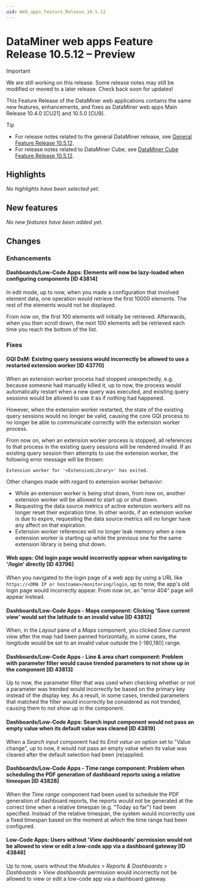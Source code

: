 ```yaml
---
uid: Web_apps_Feature_Release_10.5.12
---
```


# DataMiner web apps Feature Release 10.5.12 – Preview

> [!IMPORTANT]
> We are still working on this release. Some release notes may still be modified or moved to a later release. Check back soon for updates!

This Feature Release of the DataMiner web applications contains the same new features, enhancements, and fixes as DataMiner web apps Main Release 10.4.0 [CU21] and 10.5.0 [CU9].

> [!TIP]
>
> - For release notes related to the general DataMiner release, see [General Feature Release 10.5.12](xref:General_Feature_Release_10.5.12).
> - For release notes related to DataMiner Cube, see [DataMiner Cube Feature Release 10.5.12](xref:Cube_Feature_Release_10.5.12).

## Highlights

*No highlights have been selected yet.*

## New features

*No new features have been added yet.*

## Changes

### Enhancements

#### Dashboards/Low-Code Apps: Elements will now be lazy-loaded when configuring components [ID 43814]

<!-- MR 10.4.0 [CU21] / 10.5.0 [CU9] - FR 10.5.12 -->

In edit mode, up to now, when you made a configuration that involved element data, one operation would retrieve the first 10000 elements. The rest of the elements would not be displayed.

From now on, the first 100 elements will initially be retrieved. Afterwards, when you then scroll down, the next 100 elements will be retrieved each time you reach the bottom of the list.

### Fixes

#### GQI DxM: Existing query sessions would incorrectly be allowed to use a restarted extension worker [ID 43770]

<!-- MR 10.5.0 [CU9] - FR 10.5.12 -->

When an extension worker process had stopped unexpectedly, e.g. because someone had manually killed it, up to now, the process would automatically restart when a new query was executed, and existing query sessions would be allowed to use it as if nothing had happened.

However, when the extension worker restarted, the state of the existing query sessions would no longer be valid, causing the core GQI process to no longer be able to communicate correctly with the extension worker process.

From now on, when an extension worker process is stopped, all references to that process in the existing query sessions will be rendered invalid. If an existing query session then attempts to use the extension worker, the following error message will be thrown:

`Extension worker for '<ExtensionLibrary>' has exited.`

Other changes made with regard to extension worker behavior:

- While an extension worker is being shut down, from now on, another extension worker will be allowed to start up or shut down.
- Requesting the data source metrics of active extension workers will no longer reset their expiration time. In other words, if an extension worker is due to expire, requesting the data source metrics will no longer have any affect on that expiration.
- Extension worker references will no longer leak memory when a new extension worker is starting up while the previous one for the same extension library is being shut down.

#### Web apps: Old login page would incorrectly appear when navigating to '/login' directly [ID 43796]

<!-- MR 10.4.0 [CU21] / 10.5.0 [CU9] - FR 10.5.12 -->

When you navigated to the login page of a web app by using a URL like `https://<DMA IP or hostname>/monitoring/login`, up to now, the app's old login page would incorrectly appear. From now on, an "error 404" page will appear instead.

#### Dashboards/Low-Code Apps - Maps component: Clicking 'Save current view' would set the latitude to an invalid value [ID 43812]

<!-- MR 10.4.0 [CU21] / 10.5.0 [CU9] - FR 10.5.12 -->

When, in the *Layout* pane of a *Maps* component, you clicked *Save current view* after the map had been panned horizontally, in some cases, the longitude would be set to an invalid value outside the [-180,180] range.

#### Dashboards/Low-Code Apps - Line & area chart component: Problem with parameter filter would cause trended parameters to not show up in the component [ID 43813]

<!-- MR 10.4.0 [CU21] / 10.5.0 [CU9] - FR 10.5.12 -->

Up to now, the parameter filter that was used when checking whether or not a parameter was trended would incorrectly be based on the primary key instead of the display key. As a result, in some cases, trended parameters that matched the filter would incorrectly be considered as not trended, causing them to not show up in the component.

#### Dashboards/Low-Code Apps: Search input component would not pass an empty value when its default value was cleared [ID 43819]

<!-- MR 10.4.0 [CU21] / 10.5.0 [CU9] - FR 10.5.12 -->

When a *Search input* component had its *Emit value on* option set to "Value change", up to now, it would not pass an empty value when its value was cleared after the default selection had been (re)applied.

#### Dashboards/Low-Code Apps - Time range component: Problem when scheduling the PDF generation of dashboard reports using a relative timespan [ID 43828]

<!-- MR 10.4.0 [CU21] / 10.5.0 [CU9] - FR 10.5.12 -->

When the *Time range* component had been used to schedule the PDF generation of dashboard reports, the reports would not be generated at the correct time when a relative timespan (e.g. "Today so far") had been specified. Instead of the relative timespan, the system would incorrectly use a fixed timespan based on the moment at which the time range had been configured.

#### Low-Code Apps: Users without 'View dashboards' permission would not be allowed to view or edit a low-code app via a dashboard gateway [ID 43846]

<!-- MR 10.4.0 [CU21] / 10.5.0 [CU9] - FR 10.5.12 -->

Up to now, users without the *Modules > Reports & Dashboards > Dashboards > View dashboards* permission would incorrectly not be allowed to view or edit a low-code app via a dashboard gateway.
